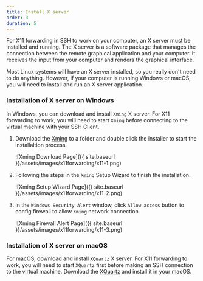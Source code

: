 ```yaml
---
title: Install X server
order: 3
duration: 5
---
```


For X11 forwarding in SSH to work on your computer, an X server must be installed and running. The X server is a software package that manages the connection between the remote graphical application and your computer. It receives the input from your computer and renders the graphical interface.

Most Linux systems will have an X server installed, so you really don't need to do anything. However, if your computer is running Windows or macOS, you will need to install and run an X server application.

### Installation of X server on Windows

In Windows, you can download and install `Xming` X server. For X11 forwarding to work, you will need to start `Xming` before connecting to the virtual machine with your SSH Client.

1. Download the [Xming](https://sourceforge.net/projects/xming/) to a folder and double click the installer to start the installaltion process.

    ![Xming Download Page]({{ site.baseurl }}/assets/images/x11forwarding/x11-1.png)

2. Following the steps in the `Xming` Setup Wizard to finish the installation.

    ![Xming Setup Wizard Page]({{ site.baseurl }}/assets/images/x11forwarding/x11-2.png)

3. In the `Windows Security Alert` window, click `Allow access` button to config firewall to allow `Xming` network connection.

    ![Xming Firewall Alert Page]({{ site.baseurl }}/assets/images/x11forwarding/x11-3.png)

### Installation of X server on macOS

For macOS, download and install `XQuartz` X server. For X11 forwarding to work, you will need to start `XQuartz` first before making an SSH connection to the virtual machine. Download the [XQuartz](https://www.xquartz.org/) and install it in your macOS.
